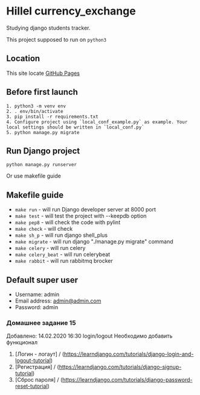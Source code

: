 # Hillel currency_exchange
Studying django students tracker.

This project supposed to run on `python3`


## Location
This site locate [GitHub Pages](https://github.com/miha-pavel/currency_exchange)


## Before first launch
```
1. python3 -m venv env
2. . env/bin/activate
3. pip install -r requirements.txt
4. Configure project using `local_conf_example.py` as example. Your local settings should be written in `local_conf.py`
5. python manage.py migrate
```


## Run Django project
```
python manage.py runserver
```

Or use makefile guide


## Makefile guide
* ```make run``` - will run Django developer server at 8000 port
* ```make test``` - will test the project with --keepdb option
* ```make pep8``` - will check the code with pylint
* ```make check``` - will check
* ```make sh_p``` - will run django shell_plus
* ```make migrate``` - will run django "./manage.py migrate" command
* ```make celery``` - will run celery
* ```make celery_beat``` - will run celerybeat
* ```make rabbit``` - will run rabbitmq brocker


## Default super user
* Username: admin
* Email address: admin@admin.com
* Password: admin


### Домашнее задание 15
Добавлено: 14.02.2020 16:30
login/logout
Необходимо добавить функционал

1. [Логин - логаут] / (https://learndjango.com/tutorials/django-login-and-logout-tutorial)
2. [Регистрация] / (https://learndjango.com/tutorials/django-signup-tutorial)
3. [Сброс пароля] / (https://learndjango.com/tutorials/django-password-reset-tutorial)